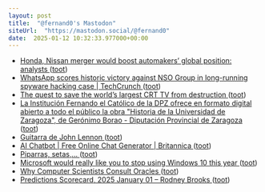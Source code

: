 ```yaml
---
layout: post
title:  "@fernand0's Mastodon"
siteUrl:  "https://mastodon.social/@fernand0"
date:  2025-01-12 10:32:33.977000+00:00
---
```

*  [Honda, Nissan merger would boost automakers’ global position: analysts ](https://www.automotivedive.com/news/honda-nissan-mitsubishi-merger-proposal/736241) ([toot](https://mastodon.social/@fernand0/113814926390624427))
*  [WhatsApp scores historic victory against NSO Group in long-running spyware hacking case \| TechCrunch ](https://techcrunch.com/2024/12/23/whatsapp-scores-historic-victory-against-nso-group-in-long-running-spyware-hacking-case) ([toot](https://mastodon.social/@fernand0/113814659057071085))
*  [The quest to save the world’s largest CRT TV from destruction ](https://arstechnica.com/gaming/2024/12/retro-gamers-save-one-of-the-last-45-inch-crt-tvs-in-existence) ([toot](https://mastodon.social/@fernand0/113813691693053148))
*  [La Institución Fernando el Católico de la DPZ ofrece en formato digital abierto a todo el público la obra &quot;Historia de la Universidad de Zaragoza&quot;, de Gerónimo Borao - Diputación Provincial de Zaragoza   ](https://www.dpz.es/noticias/la-institucion-fernando-el-catolico-de-la-dpz-ofrece-en-formato-digital-abierto-a-todo-el-publico-la-obra-201chistoria-de-la-universidad-de-zaragoza201d-de-geronimo-borao) ([toot](https://mastodon.social/@fernand0/113812933062546459))
*  [Guitarra de John Lennon ](https://www.flickr.com/photos/fernand0/54230362304) ([toot](https://mastodon.social/@fernand0/113811722927066611))
*  [AI Chatbot \| Free Online Chat Generator \| Britannica ](https://www.britannica.com/chatbo) ([toot](https://mastodon.social/@fernand0/113811079833336837))
*  [Piparras, setas,… ](https://avecesunafoto.wordpress.com/2025/01/11/piparras-setas) ([toot](https://mastodon.social/@fernand0/113810992512344887))
*  [Microsoft would really like you to stop using Windows 10 this year ](https://www.theverge.com/2025/1/6/24336586/microsoft-windows-10-upgrade-year-of-the-windows-11-pc-refresh-ces-202) ([toot](https://mastodon.social/@fernand0/113810897768956153))
*  [Why Computer Scientists Consult Oracles ](https://www.quantamagazine.org/why-computer-scientists-consult-oracles-20250103) ([toot](https://mastodon.social/@fernand0/113810686293251886))
*  [Predictions Scorecard, 2025 January 01 – Rodney Brooks ](https://rodneybrooks.com/predictions-scorecard-2025-january-01) ([toot](https://mastodon.social/@fernand0/113810419233211829))
